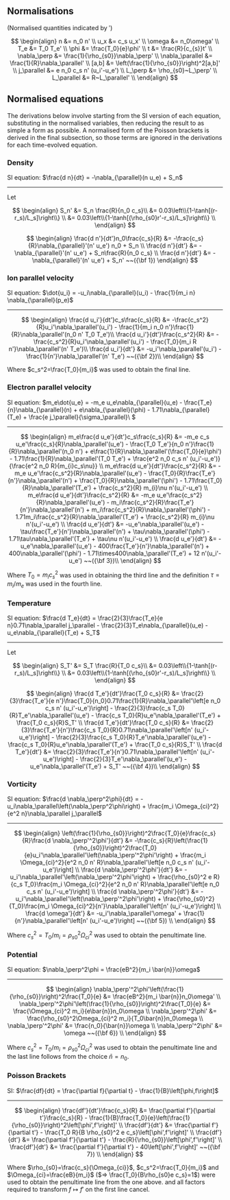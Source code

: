 ## Normalisations

(Normalised quantities indicated by $'$)

$$
\begin{align}
n                &= n_0 n'                                   \\
u_x              &= c_s u_x'                                 \\
\omega           &= n_0\omega'                               \\
T_e              &= T_0 T_e'                                 \\
\phi             &= \frac{T_0}{e}\phi'                       \\
t                &= \frac{R}{c_{s}}t'                        \\
\nabla_\perp     &= \frac{1}{\rho_{s0}}\nabla_\perp'         \\
\nabla_\parallel &= \frac{1}{R}\nabla_\parallel'             \\
[a,b]            &= \left(\frac{1}{\rho_{s0}}\right)^2[a,b]' \\
j_\parallel      &= e n_0 c_s n' (u_i'-u_e')                 \\
L_\perp          &= \rho_{s0}~L_\perp'                       \\
L_\parallel      &= R~L_\parallel'                           \\
\end{align}
$$

## Normalised equations

The derivations below involve starting from the SI version of each equation, substituting in the normalised variables, then reducing the result to as simple a form as possible.
A normalised form of the Poisson brackets is derived in the final subsection, so those terms are ignored in the derivations for each time-evolved equation.

### Density

SI equation: $\frac{d n}{dt} = -\nabla_{\parallel}(n u_e) + S_n$

---
Let

$$
\begin{align}
S_n' &= S_n \frac{R}{n_0 c_s}\\
&= 0.03\left\\{1-\tanh[(r-r_s)/L_s]\right\\} \\
&= 0.03\left\\{1-\tanh[(\rho_{s0}r'-r_s)/L_s]\right\\} \\
\end{align}
$$

$$
\begin{align}
\frac{d n'}{dt'}n_0\frac{c_s}{R} &= -\frac{c_s}{R}\nabla_{\parallel}'(n' u_e') n_0 + S_n  \\
\frac{d n'}{dt'}                 &= -\nabla_{\parallel}'(n' u_e') + S_n\frac{R}{n_0 c_s} \\
\frac{d n'}{dt'}                 &= -\nabla_{\parallel}'(n' u_e') + S_n' ~~({\bf 1})
\end{align}
$$

### Ion parallel velocity

SI equation: $\dot{u_i} = -u_i\nabla_{\parallel}(u_i) - \frac{1}{m_i n} \nabla_{\parallel}(p_e)$

---

$$
\begin{align}
\frac{d u_i'}{dt'}c_s\frac{c_s}{R} &= -\frac{c_s^2}{R}u_i'\nabla_\parallel'(u_i') - \frac{1}{m_i n_0 n'}\frac{1}{R}\nabla_\parallel'(n_0 n' T_0 T_e')\\
\frac{d u_i'}{dt'}\frac{c_s^2}{R} &= -\frac{c_s^2}{R}u_i'\nabla_\parallel'(u_i') - \frac{T_0}{m_i R n'}\nabla_\parallel'(n' T_e')\\
\frac{d u_i'}{dt'} &= -u_i'\nabla_\parallel'(u_i') - \frac{1}{n'}\nabla_\parallel'(n' T_e') ~~({\bf 2})\\
\end{align}
$$

Where $c_s^2=\frac{T_0}{m_i}$ was used to obtain the final line.

### Electron parallel velocity

SI equation: $m_e\dot{u_e} = -m_e u_e\nabla_{\parallel}(u_e) - \frac{T_e}{n}\nabla_{\parallel}(n) + e\nabla_{\parallel}(\phi) - 1.71\nabla_{\parallel}(T_e) + \frac{e j_\parallel}{\sigma_\parallel}\\
$

---

$$
\begin{align}
m_e\frac{d u_e'}{dt'}c_s\frac{c_s}{R} &= -m_e c_s u_e'\frac{c_s}{R}\nabla_\parallel'(u_e') - \frac{T_0 T_e'}{n_0 n'}\frac{1}{R}\nabla_\parallel'(n_0 n') + e\frac{1}{R}\nabla_\parallel'(\frac{T_0}{e}\phi') - 1.71\frac{1}{R}\nabla_\parallel'(T_0 T_e') + \frac{e^2 n_0 c_s n' (u_i'-u_e')}{\frac{e^2 n_0 R}{m_{i}c_s\nu}} \\
m_e\frac{d u_e'}{dt'}\frac{c_s^2}{R} &= -m_e u_e'\frac{c_s^2}{R}\nabla_\parallel'(u_e') - \frac{T_0}{R}\frac{T_e'}{n'}\nabla_\parallel'(n') + \frac{T_0}{R}\nabla_\parallel'(\phi') - 1.71\frac{T_0}{R}\nabla_\parallel'(T_e') + \frac{c_s^2}{R} m_{i}\nu n'(u_i'-u_e') \\
m_e\frac{d u_e'}{dt'}\frac{c_s^2}{R} &= -m_e u_e'\frac{c_s^2}{R}\nabla_\parallel'(u_e') - m_i\frac{c_s^2}{R}\frac{T_e'}{n'}\nabla_\parallel'(n') + m_i\frac{c_s^2}{R}\nabla_\parallel'(\phi') - 1.71m_i\frac{c_s^2}{R}\nabla_\parallel'(T_e') + \frac{c_s^2}{R} m_{i}\nu n'(u_i'-u_e') \\
\frac{d u_e'}{dt'} &= -u_e'\nabla_\parallel'(u_e') - \tau\frac{T_e'}{n'}\nabla_\parallel'(n') + \tau\nabla_\parallel'(\phi') - 1.71\tau\nabla_\parallel'(T_e') + \tau\nu n'(u_i'-u_e') \\
\frac{d u_e'}{dt'} &= -u_e'\nabla_\parallel'(u_e') - 400\frac{T_e'}{n'}\nabla_\parallel'(n') + 400\nabla_\parallel'(\phi') - 1.71\times400\nabla_\parallel'(T_e') + 12 n'(u_i'-u_e')  ~~({\bf 3})\\
\end{align}
$$

Where $T_0 = m_i c_s^2$ was used in obtaining the third line and the definition $\tau=m_i/m_e$ was used in the fourth line.

### Temperature

SI equation: $\frac{d T_e}{dt} = \frac{2}{3}\frac{T_e}{e n}0.71\nabla_\parallel j_\parallel - \frac{2}{3}T_e\nabla_{\parallel}(u_e) - u_e\nabla_{\parallel}(T_e) + S_T$

---
Let

$$
\begin{align}
S_T' &= S_T \frac{R}{T_0 c_s}\\
&= 0.03\left\\{1-\tanh[(r-r_s)/L_s]\right\\} \\
&= 0.03\left\\{1-\tanh[(\rho_{s0}r'-r_s)/L_s]\right\\} \\
\end{align}
$$

$$
\begin{align}
\frac{d T_e'}{dt'}\frac{T_0 c_s}{R} &= \frac{2}{3}\frac{T_e'}{e n'}\frac{T_0}{n_0}0.71\frac{1}{R}\nabla_\parallel'\left[e n_0 c_s n' (u_i'-u_e')\right] - \frac{2}{3}\frac{c_s T_0}{R}T_e'\nabla_\parallel'(u_e') - \frac{c_s T_0}{R}u_e'\nabla_\parallel'(T_e') + \frac{T_0 c_s}{R}S_T' \\
\frac{d T_e'}{dt'}\frac{T_0 c_s}{R} &= \frac{2}{3}\frac{T_e'}{n'}\frac{c_s T_0}{R}0.71\nabla_\parallel'\left[n' (u_i'-u_e')\right] - \frac{2}{3}\frac{c_s T_0}{R}T_e'\nabla_\parallel'(u_e') - \frac{c_s T_0}{R}u_e'\nabla_\parallel'(T_e') + \frac{T_0 c_s}{R}S_T' \\
\frac{d T_e'}{dt'} &= \frac{2}{3}\frac{T_e'}{n'}0.71\nabla_\parallel'\left[n' (u_i'-u_e')\right] - \frac{2}{3}T_e'\nabla_\parallel'(u_e') - u_e'\nabla_\parallel'(T_e') + S_T' ~~({\bf 4})\\
\end{align}
$$


### Vorticity

SI equation: $\frac{d \nabla_\perp^2\phi}{dt} = -u_i\nabla_\parallel\left(\nabla_\perp^2\phi\right) + \frac{m_i \Omega_{ci}^2}{e^2 n}\nabla_\parallel j_\parallel$

---

$$
\begin{align}
\left(\frac{1}{\rho_{s0}}\right)^2\frac{T_0}{e}\frac{c_s}{R}\frac{d \nabla_\perp'^2\phi'}{dt'} &= -\frac{c_s}{R}\left(\frac{1}{\rho_{s0}}\right)^2\frac{T_0}{e}u_i'\nabla_\parallel'\left(\nabla_\perp'^2\phi'\right) + \frac{m_i \Omega_{ci}^2}{e^2 n_0 n' R}\nabla_\parallel'\left[e n_0 c_s n' (u_i'-u_e')\right] \\
\frac{d \nabla_\perp'^2\phi'}{dt'} &= -u_i'\nabla_\parallel'\left(\nabla_\perp'^2\phi'\right) + \frac{\rho_{s0}^2 e R}{c_s T_0}\frac{m_i \Omega_{ci}^2}{e^2 n_0 n' R}\nabla_\parallel'\left[e n_0 c_s n' (u_i'-u_e')\right] \\
\frac{d \nabla_\perp'^2\phi'}{dt'} &= -u_i'\nabla_\parallel'\left(\nabla_\perp'^2\phi'\right) + \frac{\rho_{s0}^2}{T_0}\frac{m_i \Omega_{ci}^2}{n'}\nabla_\parallel'\left[n' (u_i'-u_e')\right] \\
\frac{d \omega'}{dt'} &= -u_i'\nabla_\parallel'\omega' + \frac{1}{n'}\nabla_\parallel'\left[n' (u_i'-u_e')\right] ~~({\bf 5}) \\
\end{align}
$$

Where  $c_s^2=T_0/m_i=\rho_{s0}^2\Omega_{ci}^2$ was used to obtain the penultimate line.

### Potential

SI equation: $\nabla_\perp^2\phi = \frac{eB^2}{m_i \bar{n}}\omega$

---

$$
\begin{align}
\nabla_\perp'^2\phi'\left(\frac{1}{\rho_{s0}}\right)^2\frac{T_0}{e} &= \frac{eB^2}{m_i \bar{n}}n_0\omega' \\
\nabla_\perp'^2\phi'\left(\frac{1}{\rho_{s0}}\right)^2\frac{T_0}{e} &= \frac{\Omega_{ci}^2 m_i}{e\bar{n}}n_0\omega \\
\nabla_\perp'^2\phi' &= \frac{\rho_{s0}^2\Omega_{ci}^2 m_i}{T_0\bar{n}}n_0\omega \\
\nabla_\perp'^2\phi' &= \frac{n_0}{\bar{n}}\omega \\
\nabla_\perp'^2\phi' &= \omega ~~({\bf 6}) \\
\end{align}
$$

Where  $c_s^2=T_0/m_i=\rho_{s0}^2\Omega_{ci}^2$ was used to obtain the penultimate line and the last line follows from the choice $\bar{n}=n_0$.


### Poisson Brackets

SI: $\frac{df}{dt} = \frac{\partial f}{\partial t} - \frac{1}{B}\left[\phi,f\right]$

---
$$
\begin{align}
\frac{df'}{dt'}\frac{c_s}{R} &= \frac{\partial f'}{\partial t'}\frac{c_s}{R} - \frac{1}{B}\frac{T_0}{e}\left(\frac{1}{\rho_{s0}}\right)^2\left[\phi',f'\right]' \\
\frac{df'}{dt'} &= \frac{\partial f'}{\partial t'} - \frac{T_0 R}{B \rho_{s0}^2 e c_s}\left[\phi',f'\right]' \\
\frac{df'}{dt'} &= \frac{\partial f'}{\partial t'} - \frac{R}{\rho_{s0}}\left[\phi',f'\right]' \\
\frac{df'}{dt'} &= \frac{\partial f'}{\partial t'} - 40\left[\phi',f'\right]' 
~~({\bf 7}) \\
\end{align}
$$

Where
$\rho_{s0}=\frac{c_s}{\Omega_{ci}}$, $c_s^2=\frac{T_0}{m_i}$ and $\Omega_{ci}=\frac{eB}{m_i}$ ($=> \frac{T_0}{B\rho_{s0}e c_s}=1$) were used to obtain the penultimate line  from the one above.
and all factors required to transform $f\mapsto f'$ on the first line cancel.
